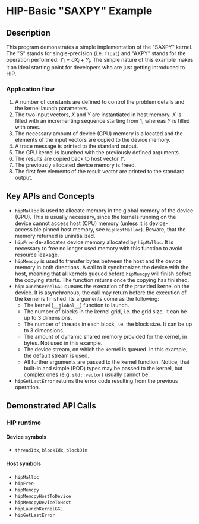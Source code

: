 # HIP-Basic "SAXPY" Example

## Description
This program demonstrates a simple implementation of the "SAXPY" kernel. The "S" stands for single-precision (i.e. `float`) and "AXPY" stands for the operation performed: $Y_i=aX_i+Y_i$. The simple nature of this example makes it an ideal starting point for developers who are just getting introduced to HIP.

### Application flow 
1. A number of constants are defined to control the problem details and the kernel launch parameters.
2. The two input vectors, $X$ and $Y$ are instantiated in host memory. $X$ is filled with an incrementing sequence starting from 1, whereas $Y$ is filled with ones.
3. The necessary amount of device (GPU) memory is allocated and the elements of the input vectors are copied to the device memory.
4. A trace message is printed to the standard output.
5. The GPU kernel is launched with the previously defined arguments.
6. The results are copied back to host vector $Y$.
7. The previously allocated device memory is freed.
8. The first few elements of the result vector are printed to the standard output.

## Key APIs and Concepts
- `hipMalloc` is used to allocate memory in the global memory of the device (GPU). This is usually necessary, since the kernels running on the device cannot access host (CPU) memory (unless it is device-accessible pinned host memory, see `hipHostMalloc`). Beware, that the memory returned is uninitialized.
- `hipFree` de-allocates device memory allocated by `hipMalloc`. It is necessary to free no longer used memory with this function to avoid resource leakage.
- `hipMemcpy` is used to transfer bytes between the host and the device memory in both directions. A call to it synchronizes the device with the host, meaning that all kernels queued before `hipMemcpy` will finish before the copying starts. The function returns once the copying has finished.
- `hipLaunchKernelGGL` queues the execution of the provided kernel on the device. It is asynchronous, the call may return before the execution of the kernel is finished. Its arguments come as the following:
    - The kernel (`__global__`) function to launch.
    - The number of blocks in the kernel grid, i.e. the grid size. It can be up to 3 dimensions.
    - The number of threads in each block, i.e. the block size. It can be up to 3 dimensions.
    - The amount of dynamic shared memory provided for the kernel, in bytes. Not used in this example.
    - The device stream, on which the kernel is queued. In this example, the default stream is used.
    - All further arguments are passed to the kernel function. Notice, that built-in and simple (POD) types may be passed to the kernel, but complex ones (e.g. `std::vector`) usually cannot be.
- `hipGetLastError` returns the error code resulting from the previous operation.

## Demonstrated API Calls
### HIP runtime
#### Device symbols
- `threadIdx`, `blockIdx`, `blockDim`

#### Host symbols
- `hipMalloc`
- `hipFree`
- `hipMemcpy`
- `hipMemcpyHostToDevice`
- `hipMemcpyDeviceToHost`
- `hipLaunchKernelGGL`
- `hipGetLastError`
